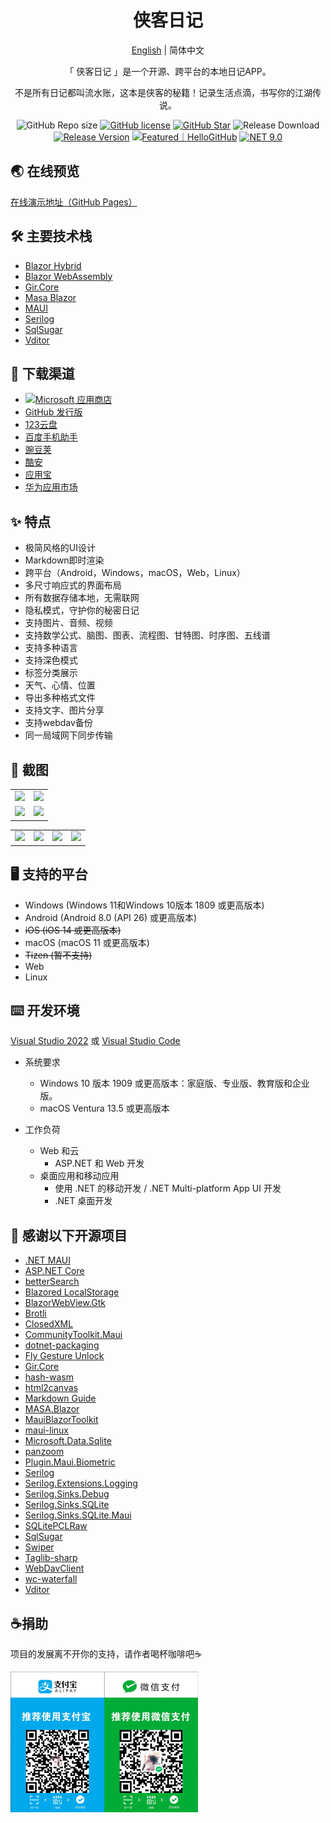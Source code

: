<h1 align="center">侠客日记</h1>

<div align="center">

[English](./README.en-US.md) | 简体中文

「 侠客日记 」是一个开源、跨平台的本地日记APP。

不是所有日记都叫流水账，这本是侠客的秘籍！记录生活点滴，书写你的江湖传说。

![GitHub Repo size](https://img.shields.io/github/repo-size/Yu-Core/SwashbucklerDiary?style=flat-square&color=FF5722)
[![GitHub license](https://img.shields.io/github/license/Yu-Core/SwashbucklerDiary?style=flat-square)](LICENSE)
[![GitHub Star](https://img.shields.io/github/stars/Yu-Core/SwashbucklerDiary?style=flat-square&color=FFEE58)](https://github.com/Yu-Core/SwashbucklerDiary/stargazers)
![Release Download](https://img.shields.io/github/downloads/Yu-Core/SwashbucklerDiary/total?style=flat-square)
[![Release Version](https://img.shields.io/github/v/release/Yu-Core/SwashbucklerDiary?style=flat-square&color=3cb371)](https://github.com/Yu-Core/SwashbucklerDiary/releases/latest)
<a href="https://hellogithub.com/repository/f4e1065b09114738915da27ef18ba09b" target="_blank"><img src="https://api.hellogithub.com/v1/widgets/recommend.svg?rid=f4e1065b09114738915da27ef18ba09b&claim_uid=jhAc53UNagbM7I9&theme=small" alt="Featured｜HelloGitHub" /></a>
[![NET 9.0](https://img.shields.io/badge/dotnet-9.0-purple.svg?style=flat-square&color=512bd4)](https://learn.microsoft.com/zh-cn/dotnet/core/whats-new/dotnet-9)

</div>

## 🌏️ 在线预览
[在线演示地址（GitHub Pages）](https://yu-core.github.io/SwashbucklerDiary/)

## 🛠️ 主要技术栈
- [Blazor Hybrid](https://learn.microsoft.com/aspnet/core/blazor/hybrid/) 
- [Blazor WebAssembly](https://learn.microsoft.com/aspnet/core/blazor/hosting-models#blazor-webassembly)
- [Gir.Core](https://gircore.github.io/)
- [Masa Blazor](https://docs.masastack.com/blazor/introduction/why-masa-blazor) 
- [MAUI](https://learn.microsoft.com/dotnet/maui/)
- [Serilog](https://serilog.net/)
- [SqlSugar](https://www.donet5.com/Home/Doc) 
- [Vditor](https://b3log.org/vditor/) 

## 🚀 下载渠道
- [![Microsoft 应用商店](https://get.microsoft.com/images/zh-cn%20dark.svg)](https://apps.microsoft.com/store/detail/9P6PBVBF466L?launch=true&mode=full)
- [GitHub 发行版](https://github.com/Yu-Core/SwashbucklerDiary/releases)
- [123云盘](https://www.123912.com/s/eVjxjv-IfnX)
- [百度手机助手](https://shouji.baidu.com/detail/5000042660?source=appbaidu)
- [豌豆荚](https://www.wandoujia.com/apps/8369224)
- [酷安](https://www.coolapk.com/apk/937401)
- [应用宝](https://sj.qq.com/appdetail/com.yucore.swashbucklerdiary)
- [华为应用市场](https://appgallery.huawei.com/app/C107898911)

## ✨ 特点
* 极简风格的UI设计
* Markdown即时渲染
* 跨平台（Android，Windows，macOS，Web，Linux）
* 多尺寸响应式的界面布局
* 所有数据存储本地，无需联网
* 隐私模式，守护你的秘密日记
* 支持图片、音频、视频
* 支持数学公式、脑图、图表、流程图、甘特图、时序图、五线谱
* 支持多种语言
* 支持深色模式
* 标签分类展示
* 天气、心情、位置
* 导出多种格式文件
* 支持文字、图片分享
* 支持webdav备份
* 同一局域网下同步传输

## 🧩 截图

<table>
    <tr>
        <td><img src="./res/screenshots/Windows(1).png"/></td>
        <td><img src="./res/screenshots/Windows(2).png"/></td>
    </tr>
    <tr>
        <td><img src="./res/screenshots/Windows(3).png"/></td>
        <td><img src="./res/screenshots/Windows(4).png"/></td>
    </tr>
 </table>

 <table>
    <tr>
        <td><img src="./res/screenshots/Android(1).png"/></td>
        <td><img src="./res/screenshots/Android(2).png"/></td>
        <td><img src="./res/screenshots/Android(3).png"/></td>
        <td><img src="./res/screenshots/Android(4).png"/></td>
    </tr>
 </table>

## 🖥 支持的平台
- Windows (Windows 11和Windows 10版本 1809 或更高版本)
- Android (Android 8.0 (API 26) 或更高版本)
- ~~iOS (iOS 14 或更高版本)~~
- macOS (macOS 11 或更高版本)
- ~~Tizen (暂不支持)~~
- Web
- Linux

## ⌨️ 开发环境

[Visual Studio 2022](https://learn.microsoft.com/zh-cn/visualstudio/install/install-visual-studio?view=vs-2022) 或 [Visual Studio Code](https://code.visualstudio.com/docs)

- 系统要求

    - Windows 10 版本 1909 或更高版本：家庭版、专业版、教育版和企业版。
    - macOS Ventura 13.5 或更高版本

- 工作负荷

    - Web 和云
        - ASP.NET 和 Web 开发
    - 桌面应用和移动应用
        - 使用 .NET 的移动开发 / .NET Multi-platform App UI 开发
        - .NET 桌面开发

## 🙏 感谢以下开源项目
- [.NET MAUI](https://github.com/dotnet/maui)
- [ASP.NET Core](https://github.com/dotnet/aspnetcore)
- [betterSearch](https://github.com/jayZOU/betterSearch)
- [Blazored LocalStorage](https://github.com/Blazored/LocalStorage)
- [BlazorWebView.Gtk](https://github.com/Yu-Core/BlazorWebView.Gtk)
- [Brotli](https://github.com/google/brotli)
- [ClosedXML](https://github.com/ClosedXML/ClosedXML)
- [CommunityToolkit.Maui](https://github.com/CommunityToolkit/Maui)
- [dotnet-packaging](https://github.com/quamotion/dotnet-packaging)
- [Fly Gesture Unlock](https://github.com/feiafei27/fly-gesture-unlock)
- [Gir.Core](https://github.com/gircore/gir.core)
- [hash-wasm](https://github.com/Daninet/hash-wasm)
- [html2canvas](https://github.com/niklasvh/html2canvas)
- [Markdown Guide](https://github.com/mattcone/markdown-guide)
- [MASA.Blazor](https://github.com/BlazorComponent/MASA.Blazor)
- [MauiBlazorToolkit](https://github.com/Yu-Core/MauiBlazorToolkit)
- [maui-linux](https://github.com/jsuarezruiz/maui-linux)
- [Microsoft.Data.Sqlite](https://github.com/dotnet/efcore#microsoftdatasqlite)
- [panzoom](https://github.com/anvaka/panzoom)
- [Plugin.Maui.Biometric](https://github.com/FreakyAli/Plugin.Maui.Biometric)
- [Serilog](https://github.com/serilog/serilog)
- [Serilog.Extensions.Logging](https://github.com/serilog/serilog-extensions-logging)
- [Serilog.Sinks.Debug](https://github.com/serilog/serilog-sinks-debug)
- [Serilog.Sinks.SQLite](https://github.com/saleem-mirza/serilog-sinks-sqlite)
- [Serilog.Sinks.SQLite.Maui](https://github.com/Yu-Core/Serilog-Sinks-SQLite-Maui)
- [SQLitePCLRaw](https://github.com/ericsink/SQLitePCL.raw)
- [SqlSugar](https://github.com/DotNetNext/SqlSugar)
- [Swiper](https://github.com/nolimits4web/swiper)
- [Taglib-sharp](https://github.com/mono/taglib-sharp)
- [WebDavClient](https://github.com/skazantsev/WebDavClient)
- [wc-waterfall](https://github.com/huodoushigemi/wc-flow-layout)
- [Vditor](https://github.com/Vanessa219/vditor)

## ☕捐助
项目的发展离不开你的支持，请作者喝杯咖啡吧☕

<img src="./res/sponsor/sponsor.png" width=300>
